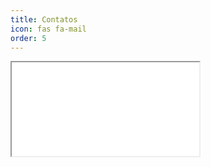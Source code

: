 ```yaml
---
title: Contatos
icon: fas fa-mail
order: 5
---
```


  </div>
</div>
    <iframe src="{{site.contact_url}}">Loading...</iframe>
  </div>
</div>

<!-- END -->
